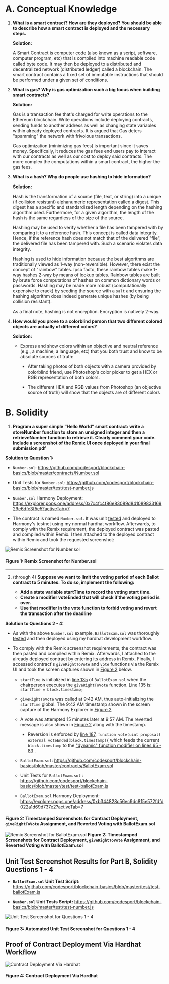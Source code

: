 # A. Conceptual Knowledge

1. **What is a smart contract? How are they deployed? You should be able to describe how a smart contract is deployed and the necessary steps.**

    **Solution:**

    A Smart Contract is computer code (also known as a script, software, computer program, etc) that is compiled into machine readable code called byte code. It may  then be deployed to a distributed and decentralized network (distributed ledger) called a blockchain.  The smart contract contains a fixed set of immutable instructions that should be performed under a given set of conditions.


2. **What is gas? Why is gas optimization such a big focus when building smart contracts?**

    **Solution:**

    Gas is a transaction fee that's charged for write operations to the Ethereum blockchain.  Write operations include deploying contracts, sending funds to another address as well as changing state variables within already deployed contracts. It is argued that Gas deters "spamming" the network with frivolous transactions. 

    Gas optimization (minimizing gas fees) is important since it saves money. Specifically, it reduces the gas fees end users  pay to interact with our contracts as well as our cost to deploy said contracts. The more complex the computations within a smart contract, the higher the gas fees.


3. **What is a hash? Why do people use hashing to hide information?**

    **Solution:**

    Hash is the transformation of a source (file, text, or string) into a unique (if collision resistant) alphanumeric representation called a digest. This digest has a specific and standardized length depending on the hashing algorithm used.  Furthermore, for a given algorithm, the length of the hash is the same regardless of the size of the source.  

    Hashing may be used to verify whether a file has been tampered with by comparing it to a reference hash. This concept is called data integrity. Hence, if the reference hash does not match that of the delivered "file", the delivered file has been tampered with.  Such a scenario violates data integrity.
    
    Hashing is used to hide information because the best algorithms are traditionally viewed  as 1-way (non-reversible).  However, there exist the concept of "rainbow" tables. Ipso facto, these rainbow tables make 1-way hashes 2-way by means of lookup tables.  Rainbow tables are built by brute force computations of hashes on common dictionary words or passwords. Hashing may be made more robust (computationally expensive to crack)  by seeding the source with a `salt` and ensuring the hashing algorithm does indeed generate unique hashes (by being collision resistant).
    
    As a final note, hashing is not encryption. Encryption is natively 2-way. 


4. **How would you prove to a colorblind person that two different colored objects are actually of different colors?**

    **Solution:**
    
    * Express and show colors within an objective and neutral reference (e.g., a machine, a language, etc) that you both trust and know to be absolute sources of truth: 
       
        * After taking photos of both objects with a camera provided by colorblind friend, use Photoshop's color picker to get a HEX or RGB representation of both colors. 
        
        * The different HEX and RGB values from Photoshop (an objective source of truth) will show that the objects are of different colors 

# B. Solidity

1. **Program a super simple “Hello World” smart contract: write a storeNumber function to store an unsigned integer and then a retrieveNumber function to retrieve it. Clearly comment your code. Include a screenshot of the Remix UI once deployed in your final submission pdf**

**Solution to Question 1:**

* `Number.sol`: https://github.com/codesport/blockchain-basics/blob/master/contracts/Number.sol

* Unit Tests for `Number.sol`: https://github.com/codesport/blockchain-basics/blob/master/test/test-number.js

* `Number.sol` Harmony Deployment: https://explorer.pops.one/address/0x7c4fc4f86e83089d84108983316929e6dfe3f5e5?activeTab=7

* The contract is named `Number.sol`.  It was unit [tested](https://github.com/codesport/blockchain-basics/blob/master/test/test-number.js) and deployed to Harmony's testnet using my normal hardhat workflow.  Afterwards,  to comply with the Remix requirement, the deployed contract was pasted and compiled  within Remix.  I then attached to the deployed contract within Remix and took the requested screenshot:

![Remix Screenshot for Number.sol](https://github.com/codesport/blockchain-basics/blob/master/images/number-remix.png "Remix Screenshot for Number.sol")
#### Figure 1: Remix Screenshot for Number.sol
---

2. (through 4) **Suppose we want to limit the voting period of each Ballot contract to 5 minutes. To do so, implement the following:**

    * **Add a state variable startTime to record the voting start time.**
    * **Create a modifier voteEnded that will check if the voting period is over.** 
    * **Use that modifier in the vote function to forbid voting and revert the transaction after the deadline**

**Solution to Questions 2 - 4:**

* As with the above `Number.sol` example, `BallotExam.sol` was thoroughly [tested](https://github.com/codesport/blockchain-basics/blob/master/test/test-ballotExam.js) and then deployed using my hardhat development workflow. 

* To comply with the Remix screenshot requirements, the contract was then pasted and compiled within Remix. Afterwards, I attached to the already deployed contract by entering its address in Remix.  Finally, I accessed contract's `giveRightToVote` and `vote` functions via the Remix UI and took the screen captures shown in [Figure 2](https://github.com/codesport/blockchain-basics#figure-2-timestamped-screenshots-for-contract-deployment-giverighttovote-assignment-and-reverted-voting-with-ballotexamsol) below.

    * `startTime` is initialized in [line 135](https://github.com/codesport/blockchain-basics/blob/master/contracts/BallotExam.sol#L135) of `BallotExam.sol` when the chairperson executes the `giveRightToVote` function. Line 135 is:  `startTime = block.timestamp;`

    * `giveRightToVote` was called at 9:42 AM, thus auto-initializing the `startTime` global. The 9:42 AM timestamp shown in the screen capture of the Harmony Explorer in [Figure 2](https://github.com/codesport/blockchain-basics#figure-2-timestamped-screenshots-for-contract-deployment-giverighttovote-assignment-and-reverted-voting-with-ballotexamsol)

    * A vote was attempted 15 minutes later at 9:57 AM.  The reverted message is also shown in [Figure 2](https://github.com/codesport/blockchain-basics#figure-2-timestamped-screenshots-for-contract-deployment-giverighttovote-assignment-and-reverted-voting-with-ballotexamsol) along with the timestamp. 

        * Reversion is enforced by [line 187](https://github.com/codesport/blockchain-basics/blob/master/contracts/BallotExam.sol#L187),  `function vote(uint proposal) external voteEnded(block.timestamp){` which feeds the current `block.timestamp` to the ["dynamic" function modifier on lines 65 - 83](https://github.com/codesport/blockchain-basics/blob/master/contracts/BallotExam.sol#L65-L83) .

    * `BallotExam.sol`: https://github.com/codesport/blockchain-basics/blob/master/contracts/BallotExam.sol

    * Unit Tests for `BallotExam.sol` : https://github.com/codesport/blockchain-basics/blob/master/test/test-ballotExam.js

    * `BallotExam.sol` Harmony Deployment:  https://explorer.pops.one/address/0xb344828c56ec9dc815e572fdfd022a1d69d737e2?activeTab=7


#### Figure 2: Timestamped Screenshots for Contract Deployment, `giveRightToVote` Assignment, and Reverted Voting with BallotExam.sol
![Remix Screenshot for BallotExam.sol](https://github.com/codesport/blockchain-basics/blob/master/images/ballot-remix.png "Remix Screenshot for the modified ballot contract")
**Figure 2: Timestamped Screenshots for Contract Deployment, `giveRightToVote` Assignment, and Reverted Voting with BallotExam.sol**

## Unit Test Screenshot Results for Part B, Solidity Questions 1 - 4

* **`BallotExam.sol` Unit Test Script:** https://github.com/codesport/blockchain-basics/blob/master/test/test-ballotExam.js

* **`Number.sol` Unit Tests Script:** https://github.com/codesport/blockchain-basics/blob/master/test/test-number.js

![Unit Test Screenshot for Questions 1 - 4](https://github.com/codesport/blockchain-basics/blob/master/images/unit-tests-022-04-23-203409.png "Unit Tests")
#### Figure 3: Automated Unit Test Screenshot for Questions 1 - 4

   
## Proof of Contract Deployment Via Hardhat Workflow 

![Contract Deployment Via Hardhat](https://github.com/codesport/blockchain-basics/blob/master/images/deploy-confirmation.png "Contract Deployment Via Hardhat")
#### Figure 4: Contract Deployment Via Hardhat
